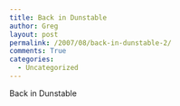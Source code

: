 ```yaml
---
title: Back in Dunstable
author: Greg
layout: post
permalink: /2007/08/back-in-dunstable-2/
comments: True
categories:
  - Uncategorized
---
```

Back in Dunstable